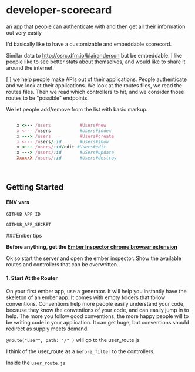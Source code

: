 developer-scorecard
===================

an app that people can authenticate with and then get all their information out very easily

I'd basically like to have a customizable and embeddable scorecord.

Similar data to http://osrc.dfm.io/blairanderson but be embeddable. I like people like to see better stats about themselves, and would like to share it around the internet. 

[ ] we help people make APIs out of their applications. People authenticate and we look at their applications. We look at the routes files, we read the routes files. Then we read which controllers to hit, and we consider those routes to be "possible" endpoints. 

We let people add/remove from the list with basic markup.

```ruby

	x <--- /users 			#Users#new
	x <--- /users 			#Users#index
	x ---> /users 			#Users#create
	x <--- /users/:id		#Users#show
	x <--- /users/:id/edit #Users#edit
	x ---> /users/:id		#USers#update
	XxxxxX /users/:id		#Users#destroy
	
	
```


## Getting Started

#### ENV vars

`GITHUB_APP_ID`

`GITHUB_APP_SECRET`


###Ember tips

__Before anything, get the [Ember Inspector chrome browser extension](https://chrome.google.com/webstore/detail/ember-inspector/bmdblncegkenkacieihfhpjfppoconhi?hl=en)__

Ok so start the server and open the ember inspector. Show the available routes and controllers that can be overwritten. 

#### 1. Start At the Router

On your first ember app, use a generator. It will help you instantly have the skeleton of an ember app. It comes with empty folders that follow conventions. Conventions help more people easily understand your code, because they know the conventions of your code, and can easily jump in to help. The more you follow good conventions, the more happy people will to be writing code in your application. It can get huge, but conventions should redirect as supply meets demand. 


  `@route("user", path: "/" )` will go to the user_route.js 

I think of the user_route as a `before_filter` to the controllers.

Inside the `user_route.js`
